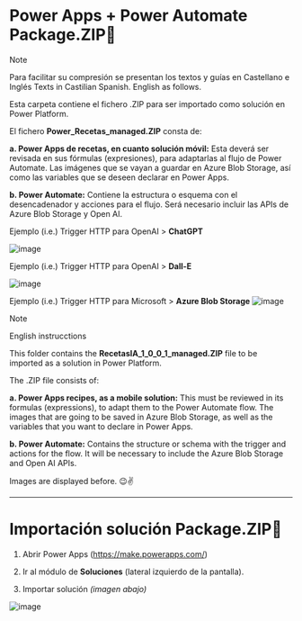 # Power Apps + Power Automate Package.ZIP🎄 
> [!NOTE]  
> Para facilitar su compresión se presentan los textos y guías en Castellano e Inglés
> Texts in Castilian Spanish. English as follows.

Esta carpeta contiene el fichero .ZIP para ser importado como solución en Power Platform.
<td>  
    
  El fichero **Power_Recetas_managed.ZIP** consta de:  
  
**a. Power Apps de recetas, en cuanto solución móvil:** Esta deverá ser revisada en sus fórmulas (expresiones), para adaptarlas al flujo de Power Automate. Las imágenes que se vayan a guardar en Azure Blob Storage, así como las variables que se deseen declarar en Power Apps.  
<td>  

  **b. Power Automate:** Contiene la estructura o esquema con el desencadenador y acciones para el flujo. Será necesario incluir las APIs de Azure Blob Storage y Open AI.  

  Ejemplo (i.e.) Trigger HTTP para OpenAI > **ChatGPT**  
  
  ![image](https://github.com/user-attachments/assets/acbf606b-9106-4961-9084-78ae1e55790a)


  Ejemplo (i.e.) Trigger HTTP para OpenAI > **Dall-E**  
  
  ![image](https://github.com/user-attachments/assets/f2f527ef-69a3-4c36-8741-5ddc06b885f4)  

    
  Ejemplo (i.e.) Trigger HTTP para Microsoft > **Azure Blob Storage** 
  ![image](https://github.com/user-attachments/assets/481162a4-5d6a-4865-82bb-6b7c15311cd6)


> [!NOTE]  
> English instrucctions

This folder contains the **RecetasIA_1_0_0_1_managed.ZIP** file to be imported as a solution in Power Platform.
<td> The .ZIP file consists of:

**a. Power Apps recipes, as a mobile solution:** This must be reviewed in its formulas (expressions), to adapt them to the Power Automate flow. The images that are going to be saved in Azure Blob Storage, as well as the variables that you want to declare in Power Apps.  
  
  **b. Power Automate:** Contains the structure or schema with the trigger and actions for the flow. It will be necessary to include the Azure Blob Storage and Open AI APIs.  

  Images are displayed before. 😉✌️

<td>  

----------

  
# Importación solución Package.ZIP🎄 
1. Abrir Power Apps (https://make.powerapps.com/)
   
2. Ir al módulo de **Soluciones** (lateral izquierdo de la pantalla).
   
3. Importar solución *(imagen abajo)*
   
![image](https://github.com/user-attachments/assets/ea14ca8b-0e12-42f6-8683-88d97be7e61b)


